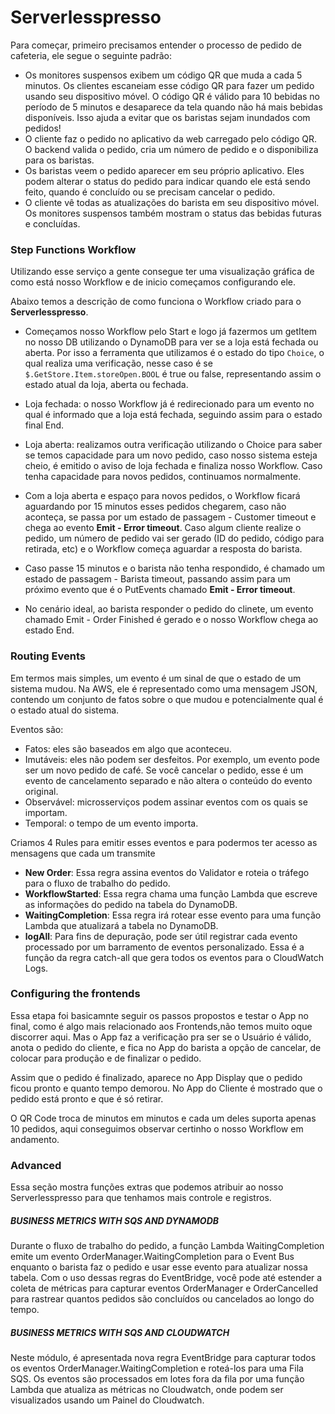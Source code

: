 # Serverlesspresso

Para começar, primeiro precisamos entender o processo de pedido de cafeteria, ele segue o seguinte padrão:

- Os monitores suspensos exibem um código QR que muda a cada 5 minutos. Os clientes escaneiam esse código QR para fazer um pedido usando seu dispositivo móvel. O código QR é válido para 10 bebidas no período de 5 minutos e desaparece da tela quando não há mais bebidas disponíveis. Isso ajuda a evitar que os baristas sejam inundados com pedidos!
- O cliente faz o pedido no aplicativo da web carregado pelo código QR. O backend valida o pedido, cria um número de pedido e o disponibiliza para os baristas.
- Os baristas veem o pedido aparecer em seu próprio aplicativo. Eles podem alterar o status do pedido para indicar quando ele está sendo feito, quando é concluído ou se precisam cancelar o pedido.
- O cliente vê todas as atualizações do barista em seu dispositivo móvel. Os monitores suspensos também mostram o status das bebidas futuras e concluídas.

### Step Functions Workflow

Utilizando esse serviço a gente consegue ter uma visualização gráfica de como está nosso Workflow e de inicio começamos configurando ele.

Abaixo temos a descrição de como funciona o Workflow criado para o **Serverlesspresso**.

- Começamos nosso Workflow pelo Start e logo já fazermos um getItem no nosso DB utilizando o DynamoDB para ver se a loja está fechada ou aberta. Por isso a ferramenta que utilizamos é o estado do tipo `Choice`, o qual realiza uma verificação, nesse caso é se `$.GetStore.Item.storeOpen.BOOL` é true ou false, representando assim o estado atual da loja, aberta ou fechada.

- Loja fechada: o nosso Workflow já é redirecionado para um evento no qual é informado que a loja está fechada, seguindo assim para o estado final End.

- Loja aberta: realizamos outra verificação utilizando o Choice para saber se temos capacidade para um novo pedido, caso nosso sistema esteja cheio, é emitido o aviso de loja fechada e finaliza nosso Workflow. Caso tenha capacidade para novos pedidos, continuamos normalmente.

- Com a loja aberta e espaço para novos pedidos, o Workflow ficará aguardando por 15 minutos esses pedidos chegarem, caso não aconteça, se passa por um estado de passagem - Customer timeout e chega ao evento **Emit - Error timeout**. Caso algum cliente realize o pedido, um número de pedido vai ser gerado (ID do pedido, código para retirada, etc) e o Workflow começa aguardar a resposta do barista.

- Caso passe 15 minutos e o barista não tenha respondido, é chamado um estado de passagem - Barista timeout, passando assim para um próximo evento que é o PutEvents chamado **Emit - Error timeout**.

- No cenário ideal, ao barista responder o pedido do clinete, um evento chamado Emit - Order Finished é gerado e o nosso Workflow chega ao estado End.

### Routing Events

Em termos mais simples, um evento é um sinal de que o estado de um sistema mudou. Na AWS, ele é representado como uma mensagem JSON, contendo um conjunto de fatos sobre o que mudou e potencialmente qual é o estado atual do sistema.

Eventos são:

- Fatos: eles são baseados em algo que aconteceu.
- Imutáveis: eles não podem ser desfeitos. Por exemplo, um evento pode ser um novo pedido de café. Se você cancelar o pedido, esse é um evento de cancelamento separado e não altera o conteúdo do evento original.
- Observável: microsserviços podem assinar eventos com os quais se importam.
- Temporal: o tempo de um evento importa.

Criamos 4 Rules para emitir esses eventos e para podermos ter acesso as mensagens que cada um transmite

- **New Order**: Essa regra assina eventos do Validator e roteia o tráfego para o fluxo de trabalho do pedido.
- **WorkflowStarted**: Essa regra chama uma função Lambda que escreve as informações do pedido na tabela do DynamoDB.
- **WaitingCompletion**: Essa regra irá rotear esse evento para uma função Lambda que atualizará a tabela no DynamoDB.
- **logAll**: Para fins de depuração, pode ser útil registrar cada evento processado por um barramento de eventos personalizado. Essa é a função da regra catch-all que gera todos os eventos para o CloudWatch Logs.

### Configuring the frontends

Essa etapa foi basicamnte seguir os passos propostos e testar o App no final, como é algo mais relacionado aos Frontends,não temos muito oque discorrer aqui. Mas o App faz a verificação pra ser se o Usuário é válido, anota o pedido do cliente, e fica no App do barista a opção de cancelar, de colocar para produção e de finalizar o pedido.

Assim que o pedido é finalizado, aparece no App Display que o pedido ficou pronto e quanto tempo demorou. No App do Cliente é mostrado que o pedido está pronto e que é só retirar.

O QR Code troca de minutos em minutos e cada um deles suporta apenas 10 pedidos, aqui conseguimos observar certinho o nosso Workflow em andamento.

### Advanced

Essa seção mostra funções extras que podemos atribuir ao nosso Serverlesspresso para que tenhamos mais controle e registros.

##### BUSINESS METRICS WITH SQS AND DYNAMODB

Durante o fluxo de trabalho do pedido, a função Lambda WaitingCompletion emite um evento OrderManager.WaitingCompletion para o Event Bus enquanto o barista faz o pedido e usar esse evento para atualizar nossa tabela.
Com o uso dessas regras do EventBridge, você pode até estender a coleta de métricas para capturar eventos OrderManager e OrderCancelled para rastrear quantos pedidos são concluídos ou cancelados ao longo do tempo.

##### BUSINESS METRICS WITH SQS AND CLOUDWATCH

Neste módulo, é apresentada nova regra EventBridge para capturar todos os eventos OrderManager.WaitingCompletion e roteá-los para uma Fila SQS. Os eventos são processados ​​em lotes fora da fila por uma função Lambda que atualiza as métricas no Cloudwatch, onde podem ser visualizados usando um Painel do Cloudwatch.

